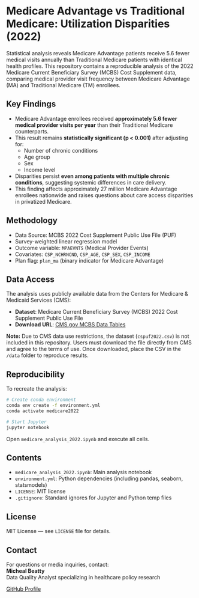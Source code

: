 # Medicare Advantage vs Traditional Medicare: Utilization Disparities (2022)

Statistical analysis reveals Medicare Advantage patients receive 5.6 fewer medical visits annually than Traditional Medicare patients with identical health profiles.
This repository contains a reproducible analysis of the 2022 Medicare Current Beneficiary Survey (MCBS) Cost Supplement data, comparing medical provider visit frequency between Medicare Advantage (MA) and Traditional Medicare (TM) enrollees.

## Key Findings
- Medicare Advantage enrollees received **approximately 5.6 fewer medical provider visits per year** than their Traditional Medicare counterparts.
- This result remains **statistically significant (p < 0.001)** after adjusting for:
  - Number of chronic conditions
  - Age group
  - Sex
  - Income level
- Disparities persist **even among patients with multiple chronic conditions**, suggesting systemic differences in care delivery.
- This finding affects approximately 27 million Medicare Advantage enrollees nationwide and raises questions about care access disparities in privatized Medicare.

## Methodology
- Data Source: MCBS 2022 Cost Supplement Public Use File (PUF)
- Survey-weighted linear regression model
- Outcome variable: `MPAEVNTS` (Medical Provider Events)
- Covariates: `CSP_NCHRNCND`, `CSP_AGE`, `CSP_SEX`, `CSP_INCOME`
- Plan flag: `plan_ma` (binary indicator for Medicare Advantage)

## Data Access
The analysis uses publicly available data from the Centers for Medicare & Medicaid Services (CMS):

- **Dataset**: Medicare Current Beneficiary Survey (MCBS) 2022 Cost Supplement Public Use File  
- **Download URL**: [CMS.gov MCBS Data Tables](https://www.cms.gov/Research-Statistics-Data-and-Systems/Research/MCBS/Data-Tables)

**Note:** Due to CMS data use restrictions, the dataset (`cspuf2022.csv`) is not included in this repository. Users must download the file directly from CMS and agree to the terms of use. Once downloaded, place the CSV in the `/data` folder to reproduce results.

## Reproducibility
To recreate the analysis:

```bash
# Create conda environment
conda env create -f environment.yml
conda activate medicare2022

# Start Jupyter
jupyter notebook
```

Open `medicare_analysis_2022.ipynb` and execute all cells.

## Contents
- `medicare_analysis_2022.ipynb`: Main analysis notebook
- `environment.yml`: Python dependencies (including pandas, seaborn, statsmodels)
- `LICENSE`: MIT license
- `.gitignore`: Standard ignores for Jupyter and Python temp files

## License
MIT License — see `LICENSE` file for details.

## Contact
For questions or media inquiries, contact:  
**Micheal Beatty**  
Data Quality Analyst specializing in healthcare policy research

[GitHub Profile](https://github.com/michealbeatty)
